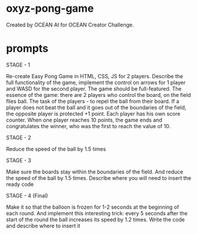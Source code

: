 # oxyz-pong-game
Created by OCEAN AI for OCEAN Creator Challenge. 

# prompts

STAGE - 1

Re-create Easy Pong Game in HTML, CSS, JS for 2 players. Describe the full functionality of the game, implement the control on arrows for 1 player and WASD for the second player. The game should be full-featured. The essence of the game: there are 2 players who control the board, on the field flies ball. The task of the players - to repel the ball from their board. If a player does not beat the ball and it goes out of the boundaries of the field, the opposite player is protected +1 point. Each player has his own score counter. When one player reaches 10 points, the game ends and congratulates the winner, who was the first to reach the value of 10.

STAGE - 2

Reduce the speed of the ball by 1.5 times

STAGE - 3

Make sure the boards stay within the boundaries of the field. And reduce the speed of the ball by 1.5 times.
Describe where you will need to insert the ready code

STAGE - 4 (Final)

Make it so that the balloon is frozen for 1-2 seconds at the beginning of each round. And implement this interesting trick: every 5 seconds after the start of the round the ball increases its speed by 1.2 times.
Write the code and describe where to insert it
